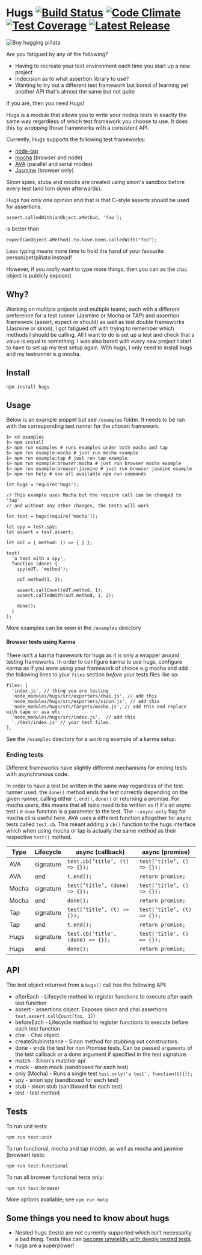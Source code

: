 # Hugs [![Build Status](https://travis-ci.org/lawrencec/hugs.svg?branch=master)](https://travis-ci.org/lawrencec/hugs) [![Code Climate](https://img.shields.io/codeclimate/github/lawrencec/hugs.svg)](https://codeclimate.com/github/lawrencec/hugs) [![Test Coverage](https://img.shields.io/codeclimate/coverage/github/lawrencec/hugs.svg)](https://codeclimate.com/github/lawrencec/hugs/coverage) [![Latest Release](https://img.shields.io/github/release/lawrencec/hugs.svg)](https://github.com/lawrencec/hugs/releases)

 ![Boy hugging piñata](https://i.giphy.com/SKElG8dQWhPdS.gif)

Are you fatigued by any of the following?

- Having to recreate your test environment each time you start up a new project
- Indecision as to what assertion library to use?
- Wanting to try out a different test framework but bored of learning yet another API that's almost the same but not quite

If you are, then you need Hugs!

Hugs is a module that allows you to write your nodejs tests in exactly the same way regardless of which test framework you choose to use.
It does this by *wrapping* those frameworks with a consistent API.

Currently, Hugs supports the following test frameworks:

- [node-tap](http://www.node-tap.org/)
- [mocha](https://mochajs.org/) (browser and node)
- [AVA](https://github.com/avajs/ava) (parallel and serial modes)
- [Jasmine](https://jasmine.github.io) (browser only)

Sinon spies, stubs and mocks are created using sinon's sandbox before every test (and torn down afterwards).

Hugs has only one opinion and that is that C-style asserts should be used for assertions.

```
assert.calledWith(anObject.aMethod, 'foo');
```

is better than

```
expect(anObject.aMethod).to.have.been.calledWith("foo");
```

Less typing means more time to hold the hand of your favourite person/pet/piñata instead!

However, if you *really* want to type more things, then you can as the `chai` object is publicly exposed.

## Why?

Working on multiple projects and multiple teams, each with a different preference for a test runner (Jasmine or Mocha or TAP) and assertion framework (assert, expect or should) as well as test double frameworks (Jasmine or sinon), I got fatigued off with trying to remember which methods I should be calling.
All I want to do is set up a test and check that a value is equal to something. I was also bored with every new project I start to have to set up my test setup again. With hugs, I only need to install hugs and my testrunner e.g mocha.


## Install

```
npm install hugs
```

## Usage

Below is an example snippet but see `/examples` folder. It needs to be run with the corresponding test runner for the chosen framework.

```
$> cd examples
$> npm install
$> npm run examples # runs examples under both mocha and tap
$> npm run example:mocha # just run mocha example
$> npm run example:tap # just run tap example
$> npm run example:browser:mocha # just run browser mocha example
$> npm run example:browser:jasmine # just run browser jasmine example
$> npm run help # see all available npm run commands
```

```
let hugs = require('hugs');

// This example uses Mocha but the require call can be changed to 'tap'
// and without any other changes, the tests will work

let test = hugs(require('mocha'));

let spy = test.spy;
let assert = test.assert;

let oUT = { method: () => { } };

test(
  'a test with a spy',
  function (done) {
    spy(oUT, 'method');

    oUT.method(1, 2);

    assert.callCount(oUT.method, 1);
    assert.calledWith(oUT.method, 1, 2);

    done();
  }
);

```

More examples can be seen in the `/examples` directory

#### Browser tests using Karma

There isn't a karma framework for hugs as it is only a wrapper around testing frameworks.
In order to configure karma to use hugs, configure karma as if you were using your framework of choice e.g mocha
and add the following lines to your `files` section *before* your tests files like so:

```
files: [
  'index.js', // thing you are testing
  'node_modules/hugs/src/exporters/chai.js', // add this
  'node_modules/hugs/src/exporters/sinon.js', // add this
  'node_modules/hugs/src/targets/mocha.js', // add this and replace with tape or ava etc
  'node_modules/hugs/src/index.js',  // add this
  './test/index.js' // your test files.
],
```

See the `/examples` directory for a working example of a karma setup.

### Ending tests

Different frameworks have slightly different mechanisms for ending tests with asynchronous code.

In order to have a test be written in the same way regardless of the test runner used, the `done()` method ends the test correctly depending on the given runner, calling either `t.end()`, `done()` or returning a promise.
For mocha users, this means that all tests need to be written as if it's an async test i.e `done` function is a parameter to the test. The `--async-only` flag for mocha cli is useful here.
AVA uses a different function altogether for async tests called `test.cb`. This meant adding a `cb()` function to the hugs interface which when using mocha or tap is actually the same method as their respective `test()` method.


| Type    | Lifecycle | async (callback)                    | async (promise)                            |
|---------|-----------|-------------------------------------|--------------------------------------------|
| AVA     | signature | `test.cb(’title’, (t) => {});`      | `test(‘title’, () => {});`                 |
| AVA     | end       | `t.end();`                          | `return promise;`                          |
| Mocha   | signature | `test(’title’, (done) => {});`      | `test(‘title’, () => {});`                 |
| Mocha   | end       | `done();`                           | `return promise;`                          |
| Tap     | signature | `test(’title’, (t) => {});`         | `test(‘title’, (t) => {});`                |
| Tap     | end       | `t.end();`                          | `return promise;`                          |
| Hugs    | signature | `test.cb('title', (done) => {});`      | `test('title', () => {});`                 |
| Hugs    | end       | `done();`                           | `return promise;`                          |


## API

The test object returned from a `hugs()` call has the following API:

- afterEach - Lifecycle method to register functions to execute after each test function
- assert - assertions object. Exposes sinon and chai assertions `test.assert.callCount(foo, 1)`)
- beforeEach - Lifecycle method to register functions to execute before each test function
- chai - Chai object.
- createStubInstance - Sinon method for stubbing out constructors.
- done - ends the test for non Promise tests. Can be passed `arguments` of the test callback or a done argument if specified in the test signature.
- match - Sinon's matcher api
- mock - sinon mock (sandboxed for each test)
- only (Mocha) - Runs a single test `test.only('a test', function(t){});`
- spy - sinon spy (sandboxed for each test)
- stub - sinon stub (sandboxed for each test)
- test -  test method

## Tests

To run unit tests:

```
npm run test:unit
```

To run functional, mocha and tap (node), as well as mocha and jasmine (browser) tests:

```
npm run test:functional
```

To run all browser functional tests only:

```
npm run test:browser
```

More options available; see `npm run help`

## Some things you need to know about hugs
- Nested hugs (tests) are not currently supported which isn't necessarily a bad thing. Tests files can [become unwieldly with deeply nested tests](https://www.briefs.fm/3-minutes-with-kent/27).
- hugs are a superpower!



